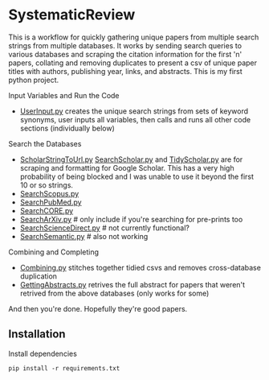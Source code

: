 # SystematicReview

This is a workflow for quickly gathering unique papers from multiple search strings from multiple databases. It works by sending search queries to various databases and scraping the citation information for the first 'n' papers, collating and removing duplicates to present a csv of unique paper titles with authors, publishing year, links, and abstracts. This is my first python project.

Input Variables and Run the Code
* [UserInput.py](https://github.com/OakAlice/SystematicReview/blob/main/UserInput.py) creates the unique search strings from sets of keyword synonyms, user inputs all variables, then calls and runs all other code sections (individually below)

Search the Databases
* [ScholarStringToUrl.py](https://github.com/OakAlice/SystematicReview/blob/main/ScholarStringToUrl.py)  [SearchScholar.py](https://github.com/OakAlice/SystematicReview/blob/main/SearchScholar.py) and [TidyScholar.py](https://github.com/OakAlice/SystematicReview/blob/main/TidyScholar.py) are for scraping and formatting for Google Scholar. This has a very high probability of being blocked and I was unable to use it beyond the first 10 or so strings.
* [SearchScopus.py](https://github.com/OakAlice/SystematicReview/blob/main/SearchScopus.py)
* [SearchPubMed.py](https://github.com/OakAlice/SystematicReview/blob/main/SearchPubMed.py)
* [SearchCORE.py](https://github.com/OakAlice/SystematicReview/blob/main/SearchCORE.py)
* [SearchArXiv.py](https://github.com/OakAlice/SystematicReview/blob/main/SearchArXiv.py) # only include if you're searching for pre-prints too
* [SearchScienceDirect.py](https://github.com/OakAlice/SystematicReview/blob/main/SearchScienceDirect.py) # not currently functional?
* [SearchSemantic.py](https://github.com/OakAlice/SystematicReview/blob/main/SearchSemantic.py) # also not working

Combining and Completing
* [Combining.py](https://github.com/OakAlice/SystematicReview/blob/main/Combining.py) stitches together tidied csvs and removes cross-database duplication
* [GettingAbstracts.py](https://github.com/OakAlice/SystematicReview/blob/main/GettingAbstracts.py) retrives the full abstract for papers that weren't retrived from the above databases (only works for some)

And then you're done. Hopefully they're good papers.

## Installation
Install dependencies
```shell
pip install -r requirements.txt
```